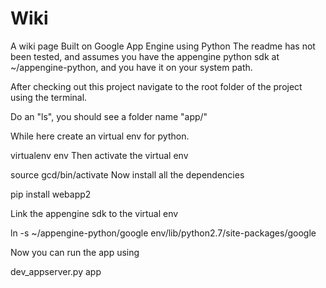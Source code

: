 Wiki
====

A wiki page Built on Google App Engine using Python
The readme has not been tested, and assumes you have the appengine python sdk at ~/appengine-python, and you have it on your system path.

After checking out this project navigate to the root folder of the project using the terminal.

Do an "ls", you should see a folder name "app/"

While here create an virtual env for python.

virtualenv env
Then activate the virtual env

source gcd/bin/activate
Now install all the dependencies


pip install webapp2

Link the appengine sdk to the virtual env

ln -s ~/appengine-python/google env/lib/python2.7/site-packages/google

Now you can run the app using

dev_appserver.py app
